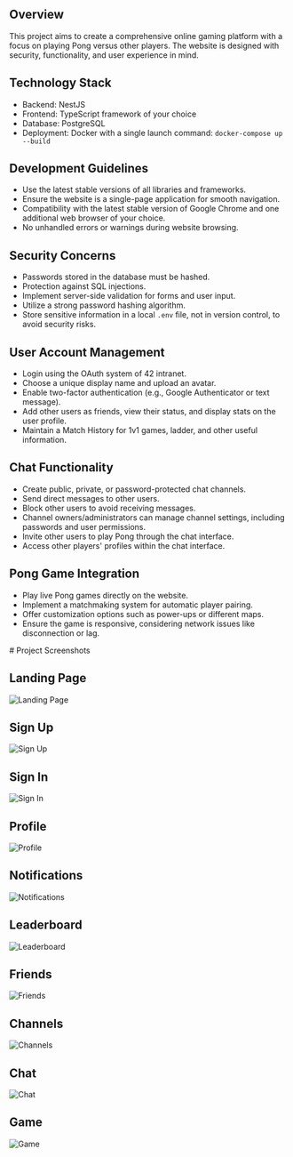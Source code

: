 
<body>

  <section>
    <h1>Overview</h1>
    <p>This project aims to create a comprehensive online gaming platform with a focus on playing Pong versus other players. The website is designed with security, functionality, and user experience in mind.</p>
  </section>

  <section>
    <h1>Technology Stack</h1>
    <ul>
      <li>Backend: NestJS</li>
      <li>Frontend: TypeScript framework of your choice</li>
      <li>Database: PostgreSQL</li>
      <li>Deployment: Docker with a single launch command: <code>docker-compose up --build</code></li>
    </ul>
  </section>

  <section>
    <h1>Development Guidelines</h1>
    <ul>
      <li>Use the latest stable versions of all libraries and frameworks.</li>
      <li>Ensure the website is a single-page application for smooth navigation.</li>
      <li>Compatibility with the latest stable version of Google Chrome and one additional web browser of your choice.</li>
      <li>No unhandled errors or warnings during website browsing.</li>
    </ul>
  </section>

  <section>
    <h1>Security Concerns</h1>
    <ul>
      <li>Passwords stored in the database must be hashed.</li>
      <li>Protection against SQL injections.</li>
      <li>Implement server-side validation for forms and user input.</li>
      <li>Utilize a strong password hashing algorithm.</li>
      <li>Store sensitive information in a local <code>.env</code> file, not in version control, to avoid security risks.</li>
    </ul>
  </section>

  <section>
    <h1>User Account Management</h1>
    <ul>
      <li>Login using the OAuth system of 42 intranet.</li>
      <li>Choose a unique display name and upload an avatar.</li>
      <li>Enable two-factor authentication (e.g., Google Authenticator or text message).</li>
      <li>Add other users as friends, view their status, and display stats on the user profile.</li>
      <li>Maintain a Match History for 1v1 games, ladder, and other useful information.</li>
    </ul>
  </section>

  <section>
    <h1>Chat Functionality</h1>
    <ul>
      <li>Create public, private, or password-protected chat channels.</li>
      <li>Send direct messages to other users.</li>
      <li>Block other users to avoid receiving messages.</li>
      <li>Channel owners/administrators can manage channel settings, including passwords and user permissions.</li>
      <li>Invite other users to play Pong through the chat interface.</li>
      <li>Access other players' profiles within the chat interface.</li>
    </ul>
  </section>

  <section>
    <h1>Pong Game Integration</h1>
    <ul>
      <li>Play live Pong games directly on the website.</li>
      <li>Implement a matchmaking system for automatic player pairing.</li>
      <li>Offer customization options such as power-ups or different maps.</li>
      <li>Ensure the game is responsive, considering network issues like disconnection or lag.</li>
    </ul>
  </section>
# Project Screenshots

## Landing Page
![Landing Page](https://github.com/imadmi/web_project/assets/81130422/38a14040-ecc5-4fa6-b8ee-c7f2db63f69d)

## Sign Up
![Sign Up](https://github.com/imadmi/web_project/assets/81130422/569fed33-1fa3-44ce-b302-815654cfbdae)

## Sign In
![Sign In](https://github.com/imadmi/web_project/assets/81130422/35ce686b-46e6-4a43-81b9-4545673b9083)

## Profile
![Profile](https://github.com/imadmi/web_project/assets/81130422/ebd7dc79-111b-45ab-bf88-2ee15b0ca695)

## Notifications
![Notifications](https://github.com/imadmi/web_project/assets/81130422/58241cad-8c3c-4edb-9128-6e600ac724d4)

## Leaderboard
![Leaderboard](https://github.com/imadmi/web_project/assets/81130422/ab77325f-afac-411b-921c-527a090840ce)

## Friends
![Friends](https://github.com/imadmi/web_project/assets/81130422/0e85a84a-e0be-48ee-95c7-c0fa043193c8)

## Channels
![Channels](https://github.com/imadmi/web_project/assets/81130422/755e82e6-5c58-4dcd-9f7d-4b367bf2396c)

## Chat
![Chat](https://github.com/imadmi/web_project/assets/81130422/559fd6c1-7961-49b4-ab05-9b2cc6580e33)

## Game
![Game](https://github.com/imadmi/web_project/assets/81130422/df754423-7f09-46fb-bdae-47660e64ba4c)

</div>

</body>


